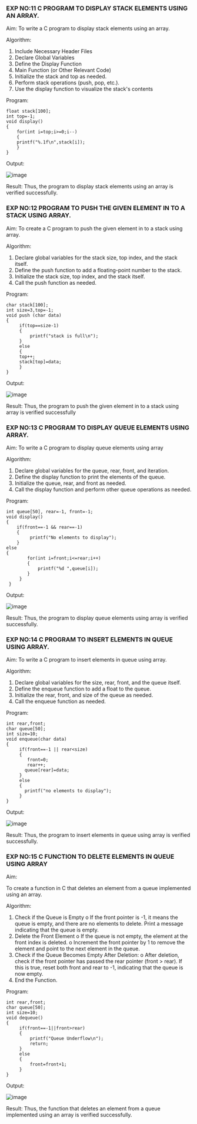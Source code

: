 ### EXP NO:11 C PROGRAM TO DISPLAY STACK ELEMENTS USING AN ARRAY.

Aim:
To write a C program to display stack elements using an array.

Algorithm:
1.	Include Necessary Header Files
2.	Declare Global Variables
3.	Define the Display Function
4.	Main Function (or Other Relevant Code)
5.	Initialize the stack and top as needed.
6.	Perform stack operations (push, pop, etc.).
7.	Use the display function to visualize the stack's contents
 
Program:
```
float stack[100];
int top=-1;
void display()
{
    for(int i=top;i>=0;i--)
    {
    printf("%.1f\n",stack[i]);
    }
}
```

Output:

![image](https://github.com/user-attachments/assets/5e965b8e-b4bc-4cd5-bb8b-548df76442f8)




Result:
Thus, the program to display stack elements using an array is verified successfully.
 

### EXP NO:12  PROGRAM TO PUSH THE GIVEN ELEMENT IN TO A STACK USING ARRAY.

Aim:
To create a C program to push the given element in to a stack using array.

Algorithm:
1.	Declare global variables for the stack size, top index, and the stack itself.
2.	Define the push function to add a floating-point number to the stack.
3.	Initialize the stack size, top index, and the stack itself.
4.	Call the push function as needed.
 
Program:
```
char stack[100];
int size=3,top=-1;
void push (char data)
{
     if(top==size-1)
     {
         printf("stack is full\n");
     }
     else
     {
     top++;
     stack[top]=data;
     }
}
```
Output:

![image](https://github.com/user-attachments/assets/8fc25a04-1d7a-4357-8202-52dcadbd1bf0)





Result:
Thus, the program to push the given element in to a stack using array is verified successfully


 
### EXP NO:13 C PROGRAM TO DISPLAY QUEUE ELEMENTS USING ARRAY.

Aim:
To write a C program to display queue elements using array

Algorithm:
1.	Declare global variables for the queue, rear, front, and iteration.
2.	Define the display function to print the elements of the queue.
3.	Initialize the queue, rear, and front as needed.
4.	Call the display function and perform other queue operations as needed.
 
Program:
```
int queue[50], rear=-1, front=-1;
void display()
{
    if(front==-1 && rear==-1)
    {
         printf("No elements to display");
    }
else
{
        for(int i=front;i<=rear;i++)
        {
            printf("%d ",queue[i]);
        }
     }
 }
```
Output:

![image](https://github.com/user-attachments/assets/82b719b7-95fa-4df4-bdff-82585663da99)



Result:
Thus, the program to display queue elements using array is verified successfully.


 
### EXP NO:14 C PROGRAM TO INSERT ELEMENTS IN QUEUE USING ARRAY.

Aim:
To write a C program to insert elements in queue using array.

Algorithm:
1.	Declare global variables for the size, rear, front, and the queue itself.
2.	Define the enqueue function to add a float to the queue.
3.	Initialize the rear, front, and size of the queue as needed.
4.	Call the enqueue function as needed.

Program:
```
int rear,front;
char queue[50];
int size=10;
void enqueue(char data)
{
     if(front==-1 || rear<size)
     {
        front=0;
        rear++;
       queue[rear]=data;
     }
     else
     {
       printf("no elements to display");
     }
}
```
Output:

![image](https://github.com/user-attachments/assets/0be6c7f7-8b6f-4009-b0c4-5559b6f96bf7)


Result:
Thus, the program to insert elements in queue using array is verified successfully.



 
### EXP NO:15 C FUNCTION TO DELETE ELEMENTS IN QUEUE USING ARRAY



Aim:

To create a function in C that deletes an element from a queue implemented using an array.

Algorithm:

1.	Check if the Queue is Empty
o	If the front pointer is -1, it means the queue is empty, and there are no elements to delete. Print a message indicating that the queue is empty.
2.	Delete the Front Element
o	If the queue is not empty, the element at the front index is deleted.
o	Increment the front pointer by 1 to remove the element and point to the next element in the queue.
3.	Check if the Queue Becomes Empty After Deletion:
o	After deletion, check if the front pointer has passed the rear pointer (front > rear). If this is true, reset both front and rear to -1, indicating that the queue is now empty.
4.	End the Function.



Program:
```
int rear,front;
char queue[50];
int size=10;
void dequeue()
{
     if(front==-1||front>rear)
     {
         printf("Queue Underflow\n");
         return;
     }
     else
     {
         front=front+1;
     }
}
```
Output:

![image](https://github.com/user-attachments/assets/67b4a903-e5ad-4d2d-9804-33acd264d917)



Result:
Thus, the function that deletes an element from a queue implemented using an array is verified successfully.
